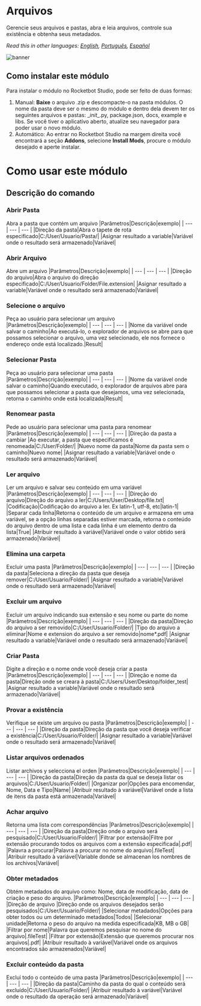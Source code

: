 # Arquivos
  
Gerencie seus arquivos e pastas, abra e leia arquivos, controle sua existência e obtenha seus metadados.  

*Read this in other languages: [English](Manual_Files.md), [Português](Manual_Files.pr.md), [Español](Manual_Files.es.md)*
  
![banner](imgs/Banner_Files.png)
## Como instalar este módulo
  
Para instalar o módulo no Rocketbot Studio, pode ser feito de duas formas:
1. Manual: __Baixe__ o arquivo .zip e descompacte-o na pasta módulos. O nome da pasta deve ser o mesmo do módulo e dentro dela devem ter os seguintes arquivos e pastas: \__init__.py, package.json, docs, example e libs. Se você tiver o aplicativo aberto, atualize seu navegador para poder usar o novo módulo.
2. Automático: Ao entrar no Rocketbot Studio na margem direita você encontrará a seção **Addons**, selecione **Install Mods**, procure o módulo desejado e aperte instalar.  



# Como usar este módulo



## Descrição do comando

### Abrir Pasta
  
Abra a pasta que contém um arquivo
|Parâmetros|Descrição|exemplo|
| --- | --- | --- |
|Direção da pasta|Abra o tapete de rota especificado|C:/User/Usuario/Pasta/|
|Asignar resultado a variable|Variável onde o resultado será armazenado|Variável|

### Abrir Arquivo
  
Abre um arquivo 
|Parâmetros|Descrição|exemplo|
| --- | --- | --- |
|Direção do arquivo|Abra o arquivo do direção especificado|C:/User/Usuario/Folder/File.extension|
|Asignar resultado a variable|Variável onde o resultado será armazenado|Variável|

### Selecione o arquivo
  
Peça ao usuário para selecionar um arquivo
|Parâmetros|Descrição|exemplo|
| --- | --- | --- |
|Nome da variável onde salvar o caminho|Ao executá-lo, o explorador de arquivos se abre para que possamos selecionar o arquivo, uma vez selecionado, ele nos fornece o endereço onde está localizado.|Result|

### Selecionar Pasta
  
Peça ao usuário para selecionar uma pasta
|Parâmetros|Descrição|exemplo|
| --- | --- | --- |
|Nome da variável onde salvar o caminho|Quando executado, o explorador de arquivos abre para que possamos selecionar a pasta que desejamos, uma vez selecionada, retorna o caminho onde está localizada|Result|

### Renomear pasta
  
Pede ao usuário para selecionar uma pasta para renomear
|Parâmetros|Descrição|exemplo|
| --- | --- | --- |
|Direção da pasta a cambiar |Ao executar, a pasta que especificamos é renomeada|C:/User/Folder/|
|Nuevo nome da pasta|Nome da pasta sem o caminho|Nuevo nome|
|Asignar resultado a variable|Variável onde o resultado será armazenado|Variável|

### Ler arquivo
  
Ler um arquivo e salvar seu conteúdo em uma variável
|Parâmetros|Descrição|exemplo|
| --- | --- | --- |
|Direção do arquivo|Direção do arquivo a ler|C:/Users/User/Desktop/file.txt|
|Codificação|Codificação do arquivo a ler. Ex latin-1, utf-8, etc|latin-1|
|Separar cada linha|Retorna o conteúdo de um arquivo e armazena em uma variável, se a opção linhas separadas estiver marcada, retorna o conteúdo do arquivo dentro de uma lista e cada linha é um elemento dentro da lista|True|
|Atribuir resultado à variável|Variável onde o valor obtido será armazenado|Variável|

### Elimina una carpeta
  
Excluir uma pasta
|Parâmetros|Descrição|exemplo|
| --- | --- | --- |
|Direção da pasta|Seleciona a direção da pasta que deseja remover|C:/User/Usuario/Folder/|
|Asignar resultado a variable|Variável onde o resultado será armazenado|Variável|

### Excluir um arquivo
  
Excluir um arquivo indicando sua extensão e seu nome ou parte do nome
|Parâmetros|Descrição|exemplo|
| --- | --- | --- |
|Direção da pasta|Direção do arquivo a ser removido|C:/User/Usuario/Folder/|
|Tipo do arquivo a eliminar|Nome e extension do arquivo a ser removido|nome*.pdf|
|Asignar resultado a variable|Variável onde o resultado será armazenado|Variável|

### Criar Pasta
  
Digite a direção e o nome onde você deseja criar a pasta
|Parâmetros|Descrição|exemplo|
| --- | --- | --- |
|Direção e nome da pasta|Direção onde se creara à pasta|C:/Users/User/Desktop/folder_test|
|Asignar resultado a variable|Variável onde o resultado será armazenado|Variável|

### Provar a existência
  
Verifique se existe um arquivo ou pasta
|Parâmetros|Descrição|exemplo|
| --- | --- | --- |
|Direção da pasta|Direção da pasta que você deseja verificar a existência|C:/User/Usuario/Folder/|
|Asignar resultado a variable|Variável onde o resultado será armazenado|Variável|

### Listar arquivos ordenados
  
Listar archivos y selecciona el orden
|Parâmetros|Descrição|exemplo|
| --- | --- | --- |
|Direção da pasta|Direção da pasta da qual se deseja listar os arquivos|C:/User/Usuario/Folder/|
|Organizar por|Opções para encomendar, Nome, Data e Tipo|Name|
|Atribuir resultado à variável|Variável onde a lista de itens da pasta está armazenada|Variável|

### Achar arquivo
  
Retorna uma lista com correspondências
|Parâmetros|Descrição|exemplo|
| --- | --- | --- |
|Direção da pasta|Direção onde o arquivo será pesquisado|C:/User/Usuario/Folder/|
|Filtrar por extensão|Filtre por extensão procurando todos os arquivos com a extensão especificada|.pdf|
|Palavra a procurar|Palavra a procurar no nome do arquivo|.fileTest|
|Atribuir resultado à variável|Variable donde se almacenan los nombres de los archivos|Variável|

### Obter metadados
  
Obtém metadados do arquivo como: Nome, data de modificação, data de criação e peso do arquivo.
|Parâmetros|Descrição|exemplo|
| --- | --- | --- |
|Direção de arquivo |Direção onde os arquivos desejados serão pesquisados|C:/User/Usuario/Folder/|
|Selecionar metadados|Opções para obter todos ou um determinado metadados|Todos|
|Selecionar unidade|Retorna o peso do arquivo na medida especificada|KB, MB o GB|
|Filtrar por nome|Palavra que queremos pesquisar no nome do arquivo|.fileTest|
|Filtrar por extensão|Extensão que queremos procurar nos arquivos|.pdf|
|Atribuir resultado à variável|Variável onde os arquivos encontrados são armazenados|Variável|

### Excluir conteúdo da pasta
  
Exclui todo o conteúdo de uma pasta
|Parâmetros|Descrição|exemplo|
| --- | --- | --- |
|Direção da pasta|Caminho da pasta do qual o conteúdo será excluído|C:/User/Usuario/Folder/|
|Atribuir resultado à variável|Variável onde o resultado da operação será armazenado|Variável|
